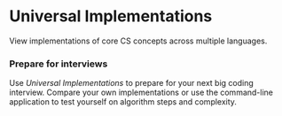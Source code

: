 # Universal Implementations
View implementations of core CS concepts across multiple languages.

### Prepare for interviews
Use *Universal Implementations* to prepare for your next big coding interview.  Compare your own
implementations or use the command-line application to test yourself on algorithm steps and complexity.
